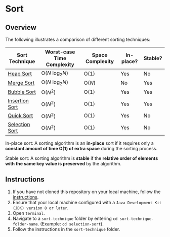 # Sort

## Overview
The following illustrates a comparison of different sorting techniques:

Sort Technique | Worst-case Time Complexity | Space Complexity | In-place? | Stable?
------------------| ---------------------------| ---------------- | ----------| -------
[Heap Sort](https://github.com/shumarb/learning/tree/main/sort/heap-sort)                  | O(_N_ log<sub>2</sub>_N_)  | O(1) | Yes  | No
[Merge Sort](https://github.com/shumarb/learning/tree/main/sort/merge-sort)                | O(_N_ log<sub>2</sub>_N_)  | O(_N_) | No  | Yes
[Bubble Sort](https://github.com/shumarb/learning/tree/main/sort/bubble-sort)              | O($N^2$)              | O(1) | Yes | Yes
[Insertion Sort](https://github.com/shumarb/learning/tree/main/sort/insertion-sort)        | O($N^2$)              | O(1) | Yes | Yes
[Quick Sort](https://github.com/shumarb/learning/tree/main/sort/quick-sort)                | O($N^2$)              | O(1) | Yes | No
[Selection Sort](https://github.com/shumarb/learning/tree/main/sort/selection-sort)        | O($N^2$)              | O(1) | Yes | No

In-place sort: A sorting algorithm is an **in-place** sort if it requires only a **constant amount of time O(1) of extra space** during the sorting process.

Stable sort: A sorting algorithm is **stable** if the **relative order of elements with the same key value is preserved** by the algorithm.

## Instructions
1. If you have not cloned this repository on your local machine, follow the [instructions](https://github.com/shumarb/learning#how-to-use-this-repository).
2. Ensure that your local machine configured with a `Java Development Kit (JDK) version 8 or later`.
3. Open `terminal`.
4. Navigate to a `sort-technique` folder by entering `cd sort-technique-folder-name`. (Example: `cd selection-sort`).
5. Follow the instructions in the `sort-technique` folder.